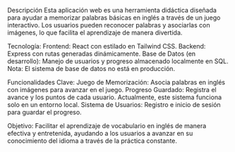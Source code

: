 Descripción
Esta aplicación web es una herramienta didáctica diseñada para ayudar a memorizar palabras básicas en inglés a través de un juego interactivo. Los usuarios pueden reconocer palabras y asociarlas con imágenes, lo que facilita el aprendizaje de manera divertida.

Tecnología:
Frontend: React con estilado en Tailwind CSS.
Backend: Express con rutas generadas dinámicamente.
Base de Datos (en desarrollo): Manejo de usuarios y progreso almacenado localmente en SQL. Nota: El sistema de base de datos no está en producción.

Funcionalidades Clave:
Juego de Memorización: Asocia palabras en inglés con imágenes para avanzar en el juego.
Progreso Guardado: Registra el avance y los puntos de cada usuario. Actualmente, este sistema funciona solo en un entorno local.
Sistema de Usuarios: Registro e inicio de sesión para guardar el progreso.

Objetivo:
Facilitar el aprendizaje de vocabulario en inglés de manera efectiva y entretenida, ayudando a los usuarios a avanzar en su conocimiento del idioma a través de la práctica constante.
